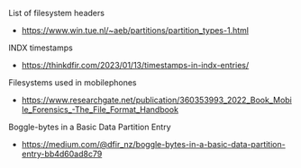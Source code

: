 List of filesystem headers
- https://www.win.tue.nl/~aeb/partitions/partition_types-1.html

INDX timestamps
- https://thinkdfir.com/2023/01/13/timestamps-in-indx-entries/

Filesystems used in mobilephones
- https://www.researchgate.net/publication/360353993_2022_Book_Mobile_Forensics_-The_File_Format_Handbook

Boggle-bytes in a Basic Data Partition Entry
- https://medium.com/@dfir_nz/boggle-bytes-in-a-basic-data-partition-entry-bb4d60ad8c79
